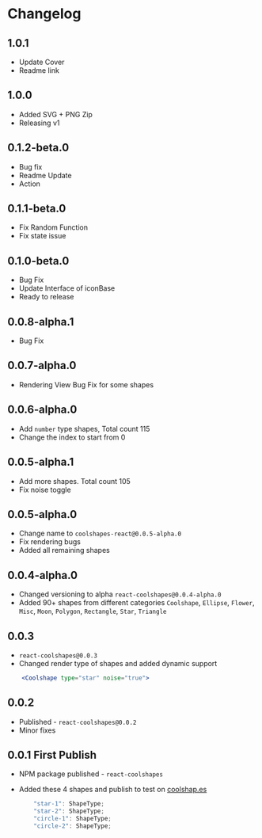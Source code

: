 # Changelog

## 1.0.1
- Update Cover
- Readme link

## 1.0.0
- Added SVG + PNG Zip
- Releasing v1

## 0.1.2-beta.0

- Bug fix
- Readme Update
- Action

## 0.1.1-beta.0

- Fix Random Function
- Fix state issue

## 0.1.0-beta.0

- Bug Fix
- Update Interface of iconBase
- Ready to release

## 0.0.8-alpha.1

- Bug Fix

## 0.0.7-alpha.0

- Rendering View Bug Fix for some shapes


## 0.0.6-alpha.0

- Add `number` type shapes, Total count 115
- Change the index to start from 0

## 0.0.5-alpha.1

- Add more shapes. Total count 105
- Fix noise toggle

## 0.0.5-alpha.0

- Change name to `coolshapes-react@0.0.5-alpha.0`
- Fix rendering bugs
- Added all remaining shapes

## 0.0.4-alpha.0

- Changed versioning to alpha `react-coolshapes@0.0.4-alpha.0`
- Added 90+ shapes from different categories
  `Coolshape`, `Ellipse`, `Flower`, `Misc`, `Moon`, `Polygon`, `Rectangle`, `Star`, `Triangle`

## 0.0.3

- `react-coolshapes@0.0.3`
- Changed render type of shapes and added dynamic support

```jsx
    <Coolshape type="star" noise="true">
```

## 0.0.2

- Published - `react-coolshapes@0.0.2`
- Minor fixes

## 0.0.1 First Publish

- NPM package published - `react-coolshapes`

- Added these 4 shapes and publish to test on [coolshap.es](https://coolshapes)
  ```jsx
      "star-1": ShapeType;
      "star-2": ShapeType;
      "circle-1": ShapeType;
      "circle-2": ShapeType;
  ```
